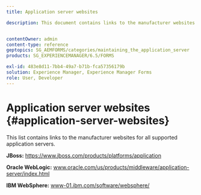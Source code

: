 ```yaml
---
title: Application server websites

description: This document contains links to the manufacturer websites for all supported application servers.


contentOwner: admin
content-type: reference
geptopics: SG_AEMFORMS/categories/maintaining_the_application_server
products: SG_EXPERIENCEMANAGER/6.5/FORMS

exl-id: 483e8d11-7bb4-49a7-b71b-fca57356179b
solution: Experience Manager, Experience Manager Forms
role: User, Developer
---
```

# Application server websites {#application-server-websites}

This list contains links to the manufacturer websites for all supported application servers.

**JBoss:** https://www.jboss.com/products/platforms/application

**Oracle WebLogic:** www.oracle.com/us/products/middleware/application-server/index.html

**IBM WebSphere:** www-01.ibm.com/software/websphere/
